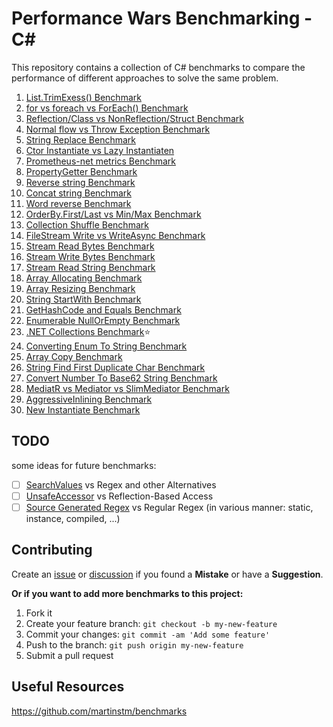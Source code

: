 # Performance Wars Benchmarking - C\#

This repository contains a collection of C# benchmarks to compare the performance of different approaches to solve the same problem.

1. [List.TrimExess() Benchmark](https://github.com/mjebrahimi/Performance-Wars-Benchmarking-CSharp/tree/master/List-TrimExess-Benchmark)
2. [for vs foreach vs ForEach() Benchmark](https://github.com/mjebrahimi/Performance-Wars-Benchmarking-CSharp/tree/master/For-ForEach-Benchmark)
3. [Reflection/Class vs NonReflection/Struct Benchmark](https://github.com/mjebrahimi/Performance-Wars-Benchmarking-CSharp/tree/master/Reflection-NonReflection-Benchmark)
4. [Normal flow vs Throw Exception Benchmark](https://github.com/mjebrahimi/Performance-Wars-Benchmarking-CSharp/tree/master/Throw-Exception-Benchmark)
5. [String Replace Benchmark](https://github.com/mjebrahimi/Performance-Wars-Benchmarking-CSharp/tree/master/String-Replace-Benchmark)
6. [Ctor Instantiate vs Lazy Instantiaten](https://github.com/mjebrahimi/Performance-Wars-Benchmarking-CSharp/tree/master/New-Lazy-Instantiate)
7. [Prometheus-net metrics Benchmark](https://github.com/mjebrahimi/Performance-Wars-Benchmarking-CSharp/tree/master/Metrics-Benchmark)
8. [PropertyGetter Benchmark](https://github.com/mjebrahimi/Performance-Wars-Benchmarking-CSharp/tree/master/Property-Getter-Benchmark)
9. [Reverse string Benchmark](https://github.com/mjebrahimi/Performance-Wars-Benchmarking-CSharp/tree/master/String-Reverse-Benchmark)
10. [Concat string Benchmark](https://github.com/mjebrahimi/Performance-Wars-Benchmarking-CSharp/tree/master/String-Concat-Benchmark)
11. [Word reverse Benchmark](https://github.com/mjebrahimi/Performance-Wars-Benchmarking-CSharp/tree/master/Word-Reverse-Benchmark)
12. [OrderBy.First/Last vs Min/Max Benchmark](https://github.com/mjebrahimi/Performance-Wars-Benchmarking-CSharp/tree/master/OrderByFirstLast-MinMax-Benchmark)
13. [Collection Shuffle Benchmark](https://github.com/mjebrahimi/Performance-Wars-Benchmarking-CSharp/tree/master/Collection-Shuffle-Benchmark)
14. [FileStream Write vs WriteAsync Benchmark](https://github.com/mjebrahimi/Performance-Wars-Benchmarking-CSharp/tree/master/FileStream-WriteAsync-Benchmark)
15. [Stream Read Bytes Benchmark](https://github.com/mjebrahimi/Performance-Wars-Benchmarking-CSharp/tree/master/Stream-Read-Bytes-Benchmark)
16. [Stream Write Bytes Benchmark](https://github.com/mjebrahimi/Performance-Wars-Benchmarking-CSharp/tree/master/Stream-Write-Bytes-Benchmark)
17. [Stream Read String Benchmark](https://github.com/mjebrahimi/Performance-Wars-Benchmarking-CSharp/tree/master/Stream-Read-String-Benchmark)
18. [Array Allocating Benchmark](https://github.com/mjebrahimi/Performance-Wars-Benchmarking-CSharp/tree/master/Array-Allocating-Benchmark)
19. [Array Resizing Benchmark](https://github.com/mjebrahimi/Performance-Wars-Benchmarking-CSharp/tree/master/Array-Resizing-Benchmark)
20. [String StartWith Benchmark](https://github.com/mjebrahimi/Performance-Wars-Benchmarking-CSharp/tree/master/String-StartWith-Benchmark)
21. [GetHashCode and Equals Benchmark](https://github.com/mjebrahimi/Performance-Wars-Benchmarking-CSharp/tree/master/GetHashCode-Equals-Benchmark)
22. [Enumerable NullOrEmpty Benchmark](https://github.com/mjebrahimi/Performance-Wars-Benchmarking-CSharp/tree/master/Enumerable-NullOrEmpty-Benchmark)
23. [.NET Collections Benchmark](https://github.com/mjebrahimi/DotNet-Collections-Benchmark/)⭐️
24. [Converting Enum To String Benchmark](https://github.com/mjebrahimi/Performance-Wars-Benchmarking-CSharp/tree/master/Convert-Enum-To-String-Benchmark)
25. [Array Copy Benchmark](https://github.com/mjebrahimi/Performance-Wars-Benchmarking-CSharp/tree/master/Array-Copy-Benchmark)
26. [String Find First Duplicate Char Benchmark](https://github.com/mjebrahimi/Performance-Wars-Benchmarking-CSharp/tree/master/String-FirstDuplicateChar-Benchmark)
27. [Convert Number To Base62 String Benchmark](https://github.com/mjebrahimi/Performance-Wars-Benchmarking-CSharp/tree/master/Convert-To-Base62-Benchmark)
28. [MediatR vs Mediator vs SlimMediator Benchmark](https://github.com/mjebrahimi/Performance-Wars-Benchmarking-CSharp/tree/master/Mediators-Benchmark)
29. [AggressiveInlining Benchmark](https://github.com/mjebrahimi/Performance-Wars-Benchmarking-CSharp/tree/master/AggressiveInlining-Benchmark)
30. [New Instantiate Benchmark](https://github.com/mjebrahimi/Performance-Wars-Benchmarking-CSharp/tree/master/New-Instantiate-Benchmark)

## TODO

some ideas for future benchmarks:

- [ ] [SearchValues](https://learn.microsoft.com/en-us/dotnet/api/system.buffers.searchvalues-1) vs Regex and other Alternatives
- [ ] [UnsafeAccessor](https://learn.microsoft.com/en-us/dotnet/api/system.runtime.compilerservices.unsafeaccessorattribute) vs Reflection-Based Access
- [ ] [Source Generated Regex](https://learn.microsoft.com/en-us/dotnet/api/system.runtime.compilerservices.unsafeaccessorattribute) vs Regular Regex (in various manner: static, instance, compiled, ...)

## Contributing

Create an [issue](https://github.com/mjebrahimi/Performance-Wars-Benchmarking-CSharp/issues/new) or [discussion](https://github.com/mjebrahimi/Performance-Wars-Benchmarking-CSharp/discussions/new/choose) if you found a **Mistake** or have a **Suggestion**.

**Or if you want to add more benchmarks to this project:**

1. Fork it
2. Create your feature branch: `git checkout -b my-new-feature`
3. Commit your changes: `git commit -am 'Add some feature'`
4. Push to the branch: `git push origin my-new-feature`
5. Submit a pull request

## Useful Resources

https://github.com/martinstm/benchmarks
